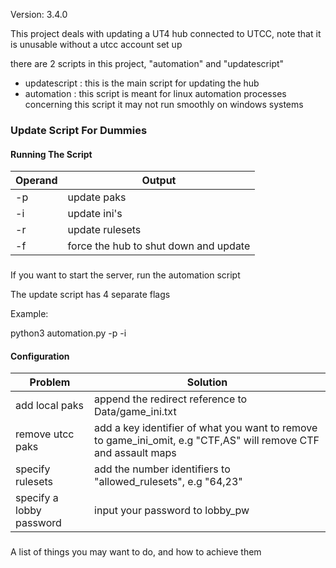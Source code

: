 Version: 3.4.0

This project deals with updating a UT4 hub connected to UTCC, note that it is unusable without a utcc account set up

there are 2 scripts in this project, "automation" and "updatescript"
- updatescript : this is the main script for updating the hub
- automation : this script is meant for linux automation processes concerning this script
                 it may not run smoothly on windows systems

### Update Script For Dummies
#### Running The Script

| Operand  | Output |
|----------|--------|
| -p | update paks|
| -i | update ini's |
| -r | update rulesets |
| -f | force the hub to shut down and update|
###
If you want to start the server, run the automation script

The update script has 4 separate flags

Example:

python3 automation.py -p -i

#### Configuration

| Problem                                                            | Solution                                                                                                                                 |
|--------------------------------------------------------------------|------------------------------------------------------------------------------------------------------------------------------------------------|
| add local paks | append the redirect reference to Data/game_ini.txt|
| remove utcc paks | add a key identifier of what you want to remove to game_ini_omit, e.g "CTF,AS" will remove CTF and assault maps|
| specify rulesets | add the number identifiers to "allowed_rulesets", e.g "64,23" |
| specify a lobby password | input your password to lobby_pw |
###
A list of things you may want to do, and how to achieve them
